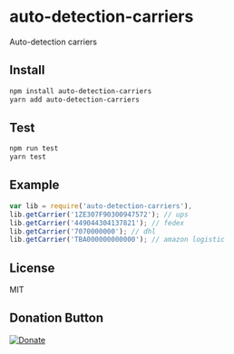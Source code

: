 # auto-detection-carriers
Auto-detection carriers


## Install

```bash
npm install auto-detection-carriers
yarn add auto-detection-carriers
```

## Test

```bash
npm run test
yarn test
```

## Example

```javascript
var lib = require('auto-detection-carriers'),
lib.getCarrier('1ZE307F90300947572'); // ups
lib.getCarrier('449044304137821'); // fedex
lib.getCarrier('7070000000'); // dhl
lib.getCarrier('TBA000000000000'); // amazon logistic
```

## License

MIT


## Donation Button

[![Donate](https://img.shields.io/badge/Donate-PayPal-green.svg)](https://www.paypal.com/cgi-bin/webscr?cmd=_s-xclick&hosted_button_id=YYZQ6ZRZ3EW5C)
